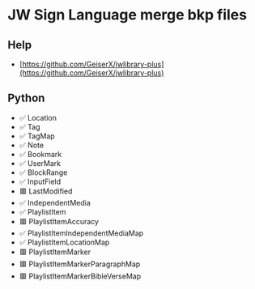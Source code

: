 # JW Sign Language merge bkp files

## Help
- [https://github.com/GeiserX/jwlibrary-plus](https://github.com/GeiserX/jwlibrary-plus)

## Python

- ✅ Location
- ✅ Tag
- ✅ TagMap
- ✅ Note
- ✅ Bookmark
- ✅ UserMark
- ✅ BlockRange
- ✅ InputField
- 🟥 LastModified
- ✅ IndependentMedia
- ✅ PlaylistItem
- 🟥 PlaylistItemAccuracy
- ✅ PlaylistItemIndependentMediaMap
- ✅ PlaylistItemLocationMap
- 🟥 PlaylistItemMarker
- 🟥 PlaylistItemMarkerParagraphMap
- 🟥 PlaylistItemMarkerBibleVerseMap